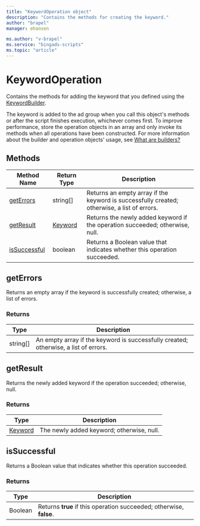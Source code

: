 ```yaml
---
title: "KeywordOperation object"
description: "Contains the methods for creating the keyword."
author: "brapel"
manager: ehansen

ms.author: "v-brapel"
ms.service: "bingads-scripts"
ms.topic: "article"
---
```


# KeywordOperation
Contains the methods for adding the keyword that you defined using the [KeywordBuilder](KeywordBuilder.md).

The keyword is added to the ad group when you call this object's methods or after the script finishes execution, whichever comes first. To improve performance, store the operation objects in an array and only invoke its methods when all operations have been constructed. For more information about the builder and operation objects' usage, see [What are builders?](../concepts/builders.md)


## Methods
|Method Name|Return Type|Description|
|-|-|-
[getErrors](#geterrors)|string[]|Returns an empty array if the keyword is successfully created; otherwise, a list of errors.
[getResult](#getresult)|[Keyword](./Keyword.md)|Returns the newly added keyword if the operation succeeded; otherwise, null.
[isSuccessful](#issuccessful)|boolean|Returns a Boolean value that indicates whether this operation succeeded.

## <a name="geterrors"></a>getErrors
Returns an empty array if the keyword is successfully created; otherwise, a list of errors.

### Returns
|Type|Description|
|-|-
string[]|An empty array if the keyword is successfully created; otherwise, a list of errors.

## <a name="getresult"></a>getResult
Returns the newly added keyword if the operation succeeded; otherwise, null.

### Returns
|Type|Description|
|-|-
[Keyword](./Keyword.md)|The newly added keyword; otherwise, null.

## <a name="issuccessful"></a>isSuccessful
Returns a Boolean value that indicates whether this operation succeeded.

### Returns
|Type|Description|
|-|-
Boolean|Returns **true** if this operation succeeded; otherwise, **false**.

